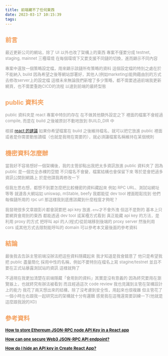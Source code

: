 ```yaml
---
title: 前端藏不了任何東西
date: 2023-03-17 10:15:39
tags:
---
```


<font size="2" color="#999">

## <font color="#f4a261">前言</font>

最近更新公司的網站，除了 UI 以外也改了架構上的東西
專案不僅要分成 testnet, staging, mainnet 三種環境
在每個環境下又要支援不同鏈的切換，進而顯示不同內容

專案中還放一個策略設定檔，用來顯示該鏈所有策略的資料
這個設定檔的特別之處在於不能納入 build
因為希望之後等網站部署好，其他人(例如marketing)能夠藉由別的方式去修改server上的設定檔
這樣未來無論我們新增了多少策略，都不需要透過前端我更新網頁，也不需要重跑CICD的流程
以達到前端的最終型態

## <font color="#f4a261"> public 資料夾 </font>

public 資料夾是 react 專案中特別的存在
在不做其他額外設定之下
裡面的檔案不會經過 compile, 而是在 build 之後被原封不動地放到 BUILD_DIR 中

根據 [react 的建議](https://create-react-app.dev/docs/using-the-public-folder/#when-to-use-the-public-folder)
如果你希望檔案在 build 之後維持檔名，就可以把它放進 public 裡面
或者是你需要動態讀檔（也就是我現在需要的），就必須讓檔案名稱維持在某個規則

## <font color="#f4a261"> 機密資料怎麼辦 </font>

當我好不容易想好一個架構後，我的主管卻點出我把太多資訊放進 public 資料夾了
因為 public 是一個完全赤裸的空間
不只檔名不會變，檔案結構也會保留下來
等於是會把過多資訊公開到網路上
於是他請我再修改一下

但我左思右想，都想不到要怎麼把比較機密的資料藏起來
例如 RPC URL、測試站網址等等
就連各大網站如 uniswap, mStable, beefy 我都能從 dev tool 裡面輕鬆找到 他們每條鏈所用的 rpc url
那這樣我到底應該藏到什麼程度才夠呢？

我發現很多文章跟影片都會說要把 api key 放進`.env`才不會外洩
但這不是對的
基本上只要網頁會用到的東西
都能透過 dev tool 或某種方式看到
真正能藏 api key 的方法，是利用 proxy 的方式
把呼叫 api 的人(程式)從前端移到後端的 proxy server
然後利用 cors 或其他方式去限制能呼叫的 domain
可以參考本文最後面的參考資料

## <font color="#f4a261"> 結論 </font>

最後我去告訴主管前端沒辦法把這些資料隱藏起來
我才知道是我會錯意了
他只是希望我把 public 盡量簡化
採用中性的名稱，例如不要特別在檔名上寫 stagine/testnet
並且不要在正式站暴露測試站的資訊
這樣就夠了

不過現在我更加清楚在前端隱藏「會用到的資料」其實是沒有意義的
因為終究要用在瀏覽器上，也就終究有辦法被看到
而且經過這次 code review 我也見識到主管在架構設計上的能力
我花了兩天想出來的結構，除了沒考慮到安全性，用起來也很複雜
但主管花了一個小時左右跟我一起研究出的架構就十分有邏輯
感覺我在這塊還需要訓練一下(他就是這麼跟我說的XD)

## <font color="#f4a261"> 參考資料 </font>

**[How to store Ethereum JSON-RPC node API Key in a React app](https://ethereum.stackexchange.com/questions/130917/how-to-store-ethereum-json-rpc-node-api-key-in-a-react-app)**

**[How can one secure Web3 JSON-RPC API endpoint?](https://ethereum.stackexchange.com/questions/21569/how-can-one-secure-web3-json-rpc-api-endpoint)**

**[How do I hide an API key in Create React App?](https://stackoverflow.com/questions/48699820/how-do-i-hide-an-api-key-in-create-react-app)**




